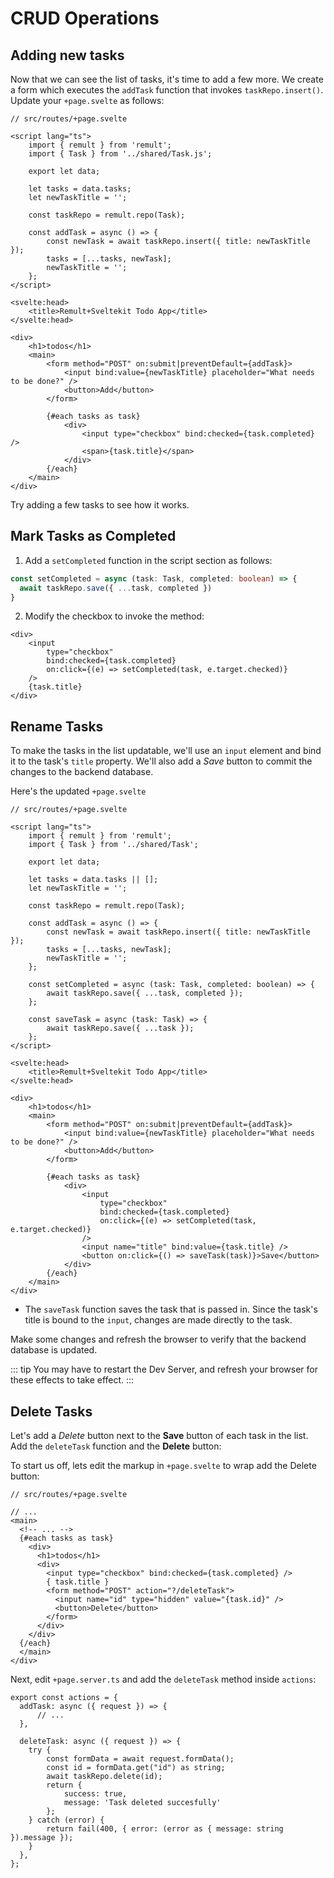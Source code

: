 # CRUD Operations

## Adding new tasks

Now that we can see the list of tasks, it's time to add a few more. We create a form which executes the `addTask` function that invokes `taskRepo.insert()`. Update your `+page.svelte` as follows:

```svelte
// src/routes/+page.svelte

<script lang="ts">
	import { remult } from 'remult';
	import { Task } from '../shared/Task.js';

	export let data;

	let tasks = data.tasks;
	let newTaskTitle = '';

	const taskRepo = remult.repo(Task);

	const addTask = async () => {
		const newTask = await taskRepo.insert({ title: newTaskTitle });
		tasks = [...tasks, newTask];
		newTaskTitle = '';
	};
</script>

<svelte:head>
	<title>Remult+Sveltekit Todo App</title>
</svelte:head>

<div>
	<h1>todos</h1>
	<main>
		<form method="POST" on:submit|preventDefault={addTask}>
			<input bind:value={newTaskTitle} placeholder="What needs to be done?" />
			<button>Add</button>
		</form>

		{#each tasks as task}
			<div>
				<input type="checkbox" bind:checked={task.completed} />
				<span>{task.title}</span>
			</div>
		{/each}
	</main>
</div>
```

Try adding a few tasks to see how it works.

## Mark Tasks as Completed

1. Add a `setCompleted` function in the script section as follows:

```ts
const setCompleted = async (task: Task, completed: boolean) => {
  await taskRepo.save({ ...task, completed })
}
```

2. Modify the checkbox to invoke the method:

```svelte
<div>
	<input
		type="checkbox"
		bind:checked={task.completed}
		on:click={(e) => setCompleted(task, e.target.checked)}
	/>
	{task.title}
</div>
```

## Rename Tasks

To make the tasks in the list updatable, we'll use an `input` element and bind it to the task's `title` property. We'll also add a _Save_ button to commit the changes to the backend database.

Here's the updated `+page.svelte`

```svelte
// src/routes/+page.svelte

<script lang="ts">
	import { remult } from 'remult';
	import { Task } from '../shared/Task';

	export let data;

	let tasks = data.tasks || [];
	let newTaskTitle = '';

	const taskRepo = remult.repo(Task);

	const addTask = async () => {
		const newTask = await taskRepo.insert({ title: newTaskTitle });
		tasks = [...tasks, newTask];
		newTaskTitle = '';
	};

	const setCompleted = async (task: Task, completed: boolean) => {
		await taskRepo.save({ ...task, completed });
	};

	const saveTask = async (task: Task) => {
		await taskRepo.save({ ...task });
	};
</script>

<svelte:head>
	<title>Remult+Sveltekit Todo App</title>
</svelte:head>

<div>
	<h1>todos</h1>
	<main>
		<form method="POST" on:submit|preventDefault={addTask}>
			<input bind:value={newTaskTitle} placeholder="What needs to be done?" />
			<button>Add</button>
		</form>

		{#each tasks as task}
			<div>
				<input
					type="checkbox"
					bind:checked={task.completed}
					on:click={(e) => setCompleted(task, e.target.checked)}
				/>
				<input name="title" bind:value={task.title} />
				<button on:click={() => saveTask(task)}>Save</button>
			</div>
		{/each}
	</main>
</div>

```

- The `saveTask` function saves the task that is passed in. Since the task's title is bound to the `input`, changes are made directly to the task.

Make some changes and refresh the browser to verify that the backend database is updated.

::: tip
You may have to restart the Dev Server, and refresh your browser for these effects to take effect.
:::

## Delete Tasks

Let's add a _Delete_ button next to the **Save** button of each task in the list. Add the `deleteTask` function and the **Delete** button:

To start us off, lets edit the markup in `+page.svelte` to wrap add the Delete button:

```svelte
// src/routes/+page.svelte

// ...
<main>
  <!-- ... -->
  {#each tasks as task}
    <div>
      <h1>todos</h1>
      <div>
        <input type="checkbox" bind:checked={task.completed} />
        { task.title }
        <form method="POST" action="?/deleteTask">
          <input name="id" type="hidden" value="{task.id}" />
          <button>Delete</button>
        </form>
      </div>
    </div>
  {/each}
  </main>
</div>
```

Next, edit `+page.server.ts` and add the `deleteTask` method inside `actions`:

```svelte
export const actions = {
  addTask: async ({ request }) => {
      // ...
  },

  deleteTask: async ({ request }) => {
    try {
        const formData = await request.formData();
        const id = formData.get("id") as string;
        await taskRepo.delete(id);
        return {
            success: true,
            message: 'Task deleted succesfully'
        };
    } catch (error) {
        return fail(400, { error: (error as { message: string }).message });
    }
  },
};
```
